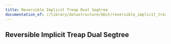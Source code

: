```yaml
---
title: Reversible Implicit Treap Dual Segtree
documentation_of: //library/datastructure/bbst/reversible_implicit_treap_dual_segtree.hpp
---
```

## Reversible Implicit Treap Dual Segtree
